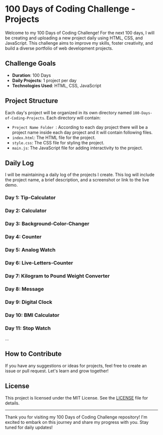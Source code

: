 # 100 Days of Coding Challenge - Projects

Welcome to my 100 Days of Coding Challenge! For the next 100 days, I will be creating and uploading a new project daily using HTML, CSS, and JavaScript. This challenge aims to improve my skills, foster creativity, and build a diverse portfolio of web development projects.

## Challenge Goals

- **Duration**: 100 Days
- **Daily Projects**: 1 project per day
- **Technologies Used**: HTML, CSS, JavaScript

## Project Structure

Each day's project will be organized in its own directory named `100-Days-of-Coding-Projects`. Each directory will contain:

- `Project Name Folder `: According to each day project there will be a project name inside each day project and it will contain following files.
- `index.html`: The HTML file for the project.
- `style.css`: The CSS file for styling the project.
- `main.js`: The JavaScript file for adding interactivity to the project.

## Daily Log

I will be maintaining a daily log of the projects I create. This log will include the project name, a brief description, and a screenshot or link to the live demo.

### Day 1: Tip-Calculator
### Day 2: Calculator
### Day 3: Background-Color-Changer
### Day 4: Counter
### Day 5: Analog Watch
### Day 6: Live-Letters-Counter
### Day 7: Kilogram to Pound Weight Converter
### Day 8: Message
### Day 9: Digital Clock
### Day 10: BMI Calculator
### Day 11: Stop Watch








...


## How to Contribute

If you have any suggestions or ideas for projects, feel free to create an issue or pull request. Let's learn and grow together!

## License

This project is licensed under the MIT License. See the [LICENSE](LICENSE) file for details.

---

Thank you for visiting my 100 Days of Coding Challenge repository! I'm excited to embark on this journey and share my progress with you. Stay tuned for daily updates!
